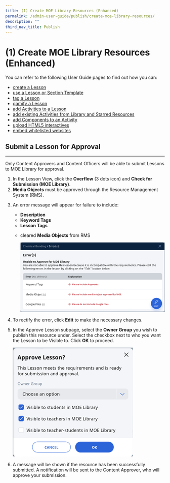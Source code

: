 ```yaml
---
title: (1) Create MOE Library Resources (Enhanced)
permalink: /admin-user-guide/publish/create-moe-library-resources/
description: ""
third_nav_title: Publish
---
```

<h1 id="-1-create-moe-library-resources-enhanced-">(1) Create MOE Library Resources (Enhanced)</h1>
<p>You can refer to the following User Guide pages to find out how you can: </p>
<ul>
<li><a target="_blank" href="/teacher-user-guide/author/create-new-lessons/">create a Lesson</a></li>
<li><a target="_blank" href="/teacher-user-guide/author/add-new-using-templates/">use a Lesson or Section&nbsp;Template</a></li>
<li><a target="_blank" href="/teacher-user-guide/author/add-lesson-tags/">tag a Lesson </a></li>
<li><a target="_blank" href="/teacher-user-guide/gamify/about-gamification-and-leaderboard/">gamify a Lesson</a> </li>
<li><a target="_blank" href="/teacher-user-guide/author/add-new-activities-and-sections">add Activities to a Lesson</a></li>
<li><a target="_blank" href="/teacher-user-guide/author/add-existing-from-library-and-starred-resources/">add existing Activities from Library and Starred Resources</a></li>
<li><a target="_blank" href="/teacher-user-guide/author/add-components/">add Components to an Activity</a></li>
<li><a target="_blank" href="/teacher-user-guide/author/html5-content-development/">upload HTML5 interactives</a></li>
<li><a target="_blank" href="/teacher-user-guide/discover/embed-whitelisted-websites/">embed whitelisted websites</a></li>
</ul>
<h2 id="submit-a-lesson-for-approval">Submit a Lesson for Approval</h2>
<hr>
<p>Only Content Approvers and Content Officers will be able to submit Lessons to MOE Library for approval.</p>
<ol>
<li>In the Lesson View, click the <strong>Overflow</strong> (3 dots icon) and <strong>Check for Submission (MOE Library)</strong>.</li>
<li><strong>Media Objects</strong> must be approved through the Resource Management System (RMS). </li>
<li><p>An error message will appear for failure to include:</p>
<ul>
<li><strong>Description</strong></li>
<li><strong>Keyword Tags</strong></li>
<li><strong>Lesson Tags</strong></li>
<li><p>cleared <strong>Media Objects</strong> from RMS</p>
<p><img src="/images/5Admin/P-MOELibrary.png"></p>
</li>
</ul>
</li>
<li><p>To rectify the error, click <strong>Edit</strong> to make the necessary changes.</p>
</li>
<li><p>In the Approve Lesson subpage, select the <strong>Owner Group</strong> you wish to publish this resource under. Select the checkbox next to who you want the Lesson to be Visible to. Click <strong>OK</strong> to proceed.</p>
<p><img src="/images/5Admin/P-MOELibrary1.png"></p>
</li>
<li><p>A message will be shown if the resource has been successfully submitted. A notification will be sent to the Content Approver, who will approve your submission.</p>
</li>
</ol>
